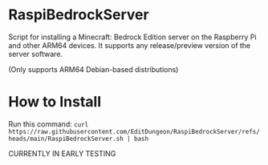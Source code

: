 # RaspiBedrockServer
Script for installing a Minecraft: Bedrock Edition server on the Raspberry Pi and other ARM64 devices.
It supports any release/preview version of the server software.

(Only supports ARM64 Debian-based distributions)

# How to Install
Run this command: ``` curl https://raw.githubusercontent.com/EditDungeon/RaspiBedrockServer/refs/heads/main/RaspiBedrockServer.sh | bash  ```


CURRENTLY IN EARLY TESTING

